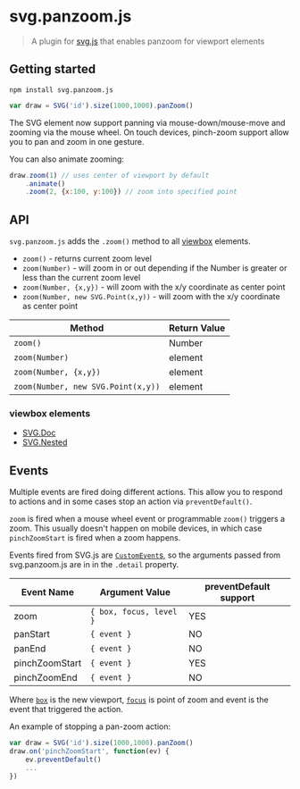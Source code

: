 # svg.panzoom.js

> A plugin for [svg.js](ttps://github.com/svgdotjs/svg.js) that enables panzoom for viewport elements


## Getting started

```
npm install svg.panzoom.js
```

```js
var draw = SVG('id').size(1000,1000).panZoom()
```

The SVG element now support panning via mouse-down/mouse-move
and zooming via the mouse wheel. On touch devices, pinch-zoom
support allow you to pan and zoom in one gesture.

You can also animate zooming:

```js
draw.zoom(1) // uses center of viewport by default
    .animate()
    .zoom(2, {x:100, y:100}) // zoom into specified point
```


## API

`svg.panzoom.js` adds the `.zoom()` method to all [viewbox][¹] elements.

- `zoom()` - returns current zoom level
- `zoom(Number)` - will zoom in or out depending if the Number is greater or less than the current zoom level
- `zoom(Number, {x,y})` - will zoom with the x/y coordinate as center point
- `zoom(Number, new SVG.Point(x,y))` - will zoom with the x/y coordinate as center point

| Method                             | Return Value |
| ---------------------------------- | ------------ |
| `zoom()`                           | Number       |
| `zoom(Number)`                     | element      |
| `zoom(Number, {x,y})`              | element      |
| `zoom(Number, new SVG.Point(x,y))` | element      |

[¹]: #viewbox-elements

### viewbox elements

- [SVG.Doc](http://svgjs.com/parents/#svg-doc)
- [SVG.Nested](http://svgjs.com/parents/#svg-nested)

## Events

Multiple events are fired doing different actions. This allow you to respond
to actions and in some cases stop an action via `preventDefault()`.

`zoom` is fired when a mouse wheel event or programmable `zoom()` triggers
a zoom. This usually doesn't happen on mobile devices, in which case
`pinchZoomStart` is fired when a zoom happens.

Events fired from SVG.js are [`CustomEvent`s](http://devdocs.io/dom/customevent),
so the arguments passed from svg.panzoom.js are in in the `.detail` property.

| Event Name     | Argument Value   | preventDefault support |
| -------------- | ---------------- | ---------------------- |
| zoom           | `{ box, focus, level }` | YES                    |
| panStart       | `{ event }`      | NO                     |
| panEnd         | `{ event }`      | NO                     |
| pinchZoomStart | `{ event }`      | YES                    |
| pinchZoomEnd   | `{ event }`      | NO                     |

Where [`box`](http://svgjs.com/geometry/#svg-box) is the new viewport,
[`focus`](http://svgjs.com/classes/#svg-point) is point of zoom
and event is the event that triggered the action.

An example of stopping a pan-zoom action:

```js
var draw = SVG('id').size(1000,1000).panZoom()
draw.on('pinchZoomStart', function(ev) {
    ev.preventDefault()
    ...
})
```
